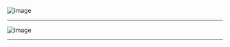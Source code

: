 

![image](https://github.com/gopala-kr/Quantum-Dots/assets/4322266/18678fcf-bc93-4199-84c1-cc9f4945ffa9)

---------
![image](https://github.com/gopala-kr/Quantum-Dots/assets/4322266/b679b070-3d91-4448-b7c2-f1c1c82216e7)

------------
